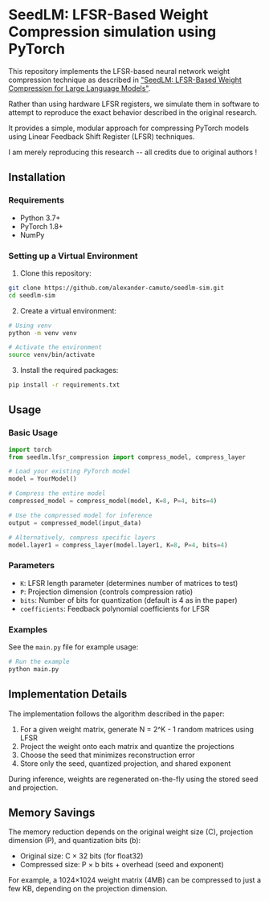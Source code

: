 # SeedLM: LFSR-Based Weight Compression simulation using PyTorch

This repository implements the LFSR-based neural network weight compression technique as described in ["SeedLM: LFSR-Based Weight Compression for Large Language Models"](https://arxiv.org/pdf/2410.10714).

Rather than using hardware LFSR registers, we simulate them in software to attempt to reproduce the exact behavior described in the original research.

It provides a simple, modular approach for compressing PyTorch models using Linear Feedback Shift Register (LFSR) techniques.

I am merely reproducing this research -- all credits due to original authors ! 

## Installation

### Requirements

- Python 3.7+
- PyTorch 1.8+
- NumPy

### Setting up a Virtual Environment

1. Clone this repository:
```bash
git clone https://github.com/alexander-camuto/seedlm-sim.git
cd seedlm-sim
```

2. Create a virtual environment:
```bash
# Using venv
python -m venv venv

# Activate the environment
source venv/bin/activate
```

3. Install the required packages:
```bash
pip install -r requirements.txt
```

## Usage

### Basic Usage

```python
import torch
from seedlm.lfsr_compression import compress_model, compress_layer

# Load your existing PyTorch model
model = YourModel()

# Compress the entire model
compressed_model = compress_model(model, K=8, P=4, bits=4)

# Use the compressed model for inference
output = compressed_model(input_data)

# Alternatively, compress specific layers
model.layer1 = compress_layer(model.layer1, K=8, P=4, bits=4)
```

### Parameters

- `K`: LFSR length parameter (determines number of matrices to test)
- `P`: Projection dimension (controls compression ratio)
- `bits`: Number of bits for quantization (default is 4 as in the paper)
- `coefficients`: Feedback polynomial coefficients for LFSR

### Examples

See the `main.py` file for example usage:

```bash
# Run the example
python main.py
```

## Implementation Details

The implementation follows the algorithm described in the paper:

1. For a given weight matrix, generate N = 2^K - 1 random matrices using LFSR
2. Project the weight onto each matrix and quantize the projections
3. Choose the seed that minimizes reconstruction error
4. Store only the seed, quantized projection, and shared exponent

During inference, weights are regenerated on-the-fly using the stored seed and projection.

## Memory Savings

The memory reduction depends on the original weight size (C), projection dimension (P), and quantization bits (b):

- Original size: C × 32 bits (for float32)
- Compressed size: P × b bits + overhead (seed and exponent)

For example, a 1024×1024 weight matrix (4MB) can be compressed to just a few KB, depending on the projection dimension.



